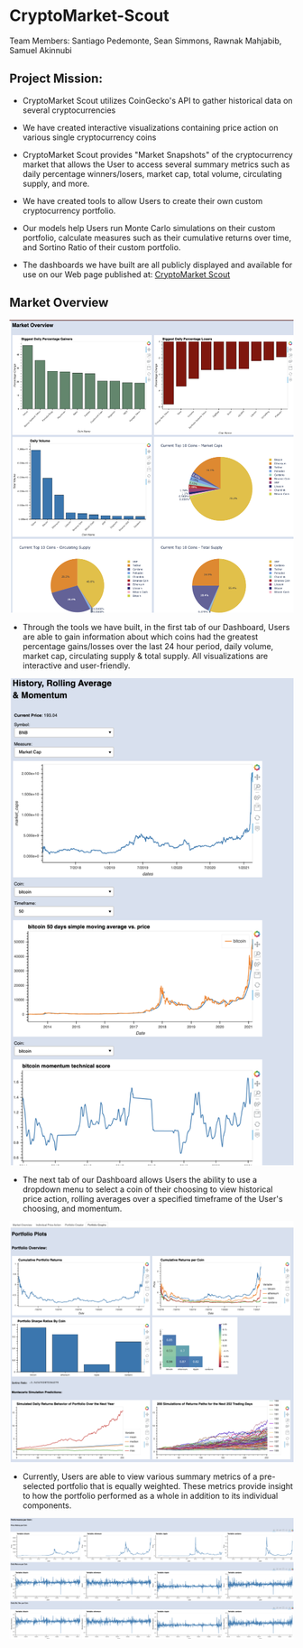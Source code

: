 # CryptoMarket-Scout
Team Members: Santiago Pedemonte, Sean Simmons, Rawnak Mahjabib, Samuel Akinnubi

##  Project Mission:

-  CryptoMarket Scout utilizes CoinGecko's API to gather historical data on several cryptocurrencies

-  We have created interactive visualizations containing price action on various single cryptocurrency coins 

- CryptoMarket Scout provides "Market Snapshots" of the cryptocurrency market that allows the User to access several summary metrics such as daily percentage winners/losers, market cap, total volume, circulating supply, and more.

- We have created tools to allow Users to create their own custom cryptocurrency portfolio. 

- Our models help Users run Monte Carlo simulations on their custom portfolio, calculate measures such as their cumulative returns over time, and Sortino Ratio of their custom portfolio. 

- The dashboards we have built are all publicly displayed and available for use on our Web page published at:  <a href="https://rawnakmahjabib.github.io/CryptoMarket-Scout/">CryptoMarket Scout</a>

## Market Overview

![Market Overview](Market-Overview.png)

- Through the tools we have built, in the first tab of our Dashboard, Users are able to gain information about which coins had the greatest percentage gains/losses over the last 24 hour period, daily volume, market cap, circulating supply & total supply. All visualizations are interactive and user-friendly. 

![Price Action](Price-Action.png)

- The next tab of our Dashboard allows Users the ability to use a dropdown menu to select a coin of their choosing to view historical price action, rolling averages over a specified timeframe of the User's choosing, and momentum. 

![Portfolio Plots](Portfolio-Plots-1.png)

- Currently, Users are able to view various summary metrics of a pre-selected portfolio that is equally weighted. These metrics provide insight to how the portfolio performed as a whole in addition to its individual components. 

![Performance Per Coin](Portfolio-Coin-Performance.png)

